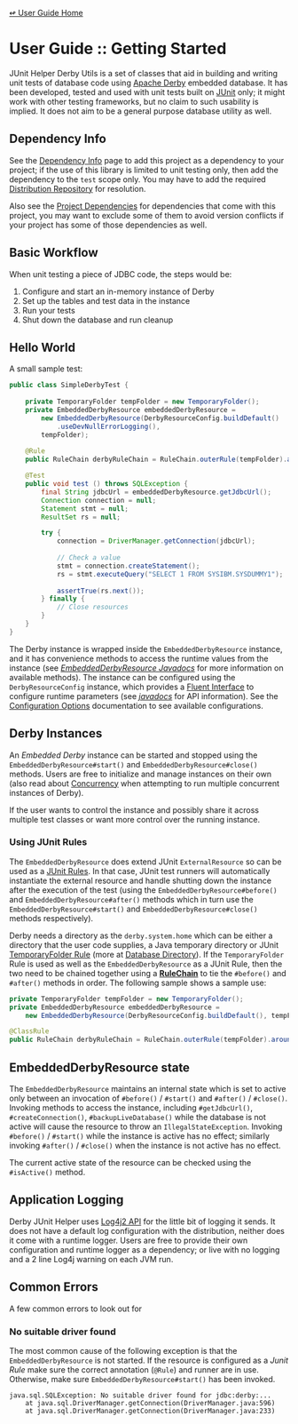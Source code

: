 <!--
Copyright 2016 Development Entropy (deventropy.org) Contributors

Licensed under the Apache License, Version 2.0 (the "License");
you may not use this file except in compliance with the License.
You may obtain a copy of the License at

    http://www.apache.org/licenses/LICENSE-2.0

Unless required by applicable law or agreed to in writing, software
distributed under the License is distributed on an "AS IS" BASIS,
WITHOUT WARRANTIES OR CONDITIONS OF ANY KIND, either express or implied.
See the License for the specific language governing permissions and
limitations under the License.
-->

[&#x21ab; User Guide Home](./index.html)
# User Guide :: Getting Started

JUnit Helper Derby Utils is a set of classes that aid in building and writing unit tests of database code using
[Apache Derby](http://db.apache.org/derby/) embedded database. It has been developed, tested and used with unit tests
built on [JUnit](http://junit.org) only; it might work with other testing frameworks, but no claim to such usability
is implied. It does not aim to be a general purpose database utility as well.

## Dependency Info

See the [Dependency Info](../dependency-info.html) page to add this project as a dependency to your project; if the
use of this library is limited to unit testing only, then add the dependency to the `test` scope only. You may have to add
the required [Distribution Repository](../../index.html#repository) for resolution.

Also see the [Project Dependencies](../dependencies.html) for dependencies that come with this project, you may want to
exclude some of them to avoid version conflicts if your project has some of those dependencies as well. 

## Basic Workflow

When unit testing a piece of JDBC code, the steps would be:

1. Configure and start an in-memory instance of Derby
1. Set up the tables and test data in the instance
1. Run your tests
1. Shut down the database and run cleanup

## <a name="hello-world"></a>Hello World

A small sample test:

```java
public class SimpleDerbyTest {
	
	private TemporaryFolder tempFolder = new TemporaryFolder();
	private EmbeddedDerbyResource embeddedDerbyResource =
		new EmbeddedDerbyResource(DerbyResourceConfig.buildDefault()
			.useDevNullErrorLogging(),
		tempFolder);
	
	@Rule
	public RuleChain derbyRuleChain = RuleChain.outerRule(tempFolder).around(embeddedDerbyResource);

	@Test
	public void test () throws SQLException {
		final String jdbcUrl = embeddedDerbyResource.getJdbcUrl();
		Connection connection = null;
		Statement stmt = null;
		ResultSet rs = null;

		try {
			connection = DriverManager.getConnection(jdbcUrl);
	
			// Check a value
			stmt = connection.createStatement();
			rs = stmt.executeQuery("SELECT 1 FROM SYSIBM.SYSDUMMY1");
	
			assertTrue(rs.next());
		} finally {
			// Close resources
		}
	}
}
```

The Derby instance is wrapped inside the `EmbeddedDerbyResource` instance, and it has convenience methods to access the
runtime values from the instance (see _[EmbeddedDerbyResource Javadocs](../apidocs/org/deventropy/junithelper/derby/EmbeddedDerbyResource.html)_
for more information on available methods). The instance can be configured using the `DerbyResourceConfig` instance,
which provides a [Fluent Interface](https://en.wikipedia.org/wiki/Fluent_interface) to configure runtime parameters
(see _[javadocs](../apidocs/org/deventropy/junithelper/derby/DerbyResourceConfig.html)_ for API information). See the
[Configuration Options](./110-configuration.html) documentation to see available configurations.

## <a name="instance"></a>Derby Instances

An *Embedded Derby* instance can be started and stopped using the `EmbeddedDerbyResource#start()` and `EmbeddedDerbyResource#close()`
methods. Users are free to initialize and manage instances on their own (also read about [Concurrency](./310-concurrency.html)
when attempting to run multiple concurrent instances of Derby).

If the user wants to control the instance and possibly share it across multiple test classes or want more control over
the running instance.

### <a name="junit-rules"></a>Using JUnit Rules

The `EmbeddedDerbyResource` does extend JUnit `ExternalResource` so can be used as a [JUnit Rules](https://github.com/junit-team/junit4/wiki/Rules).
In that case, JUnit test runners will automatically instantiate the external resource and handle shutting down the
instance after the execution of the test (using the `EmbeddedDerbyResource#before()` and `EmbeddedDerbyResource#after()`
methods which in turn use the `EmbeddedDerbyResource#start()` and `EmbeddedDerbyResource#close()` methods respectively).

Derby needs a directory as the `derby.system.home` which can be either a directory that the user code supplies, a 
Java temporary directory or JUnit [TemporaryFolder Rule](https://github.com/junit-team/junit4/wiki/Rules#temporaryfolder-rule)
(more at [Database Directory](./110-configuration.html#db-dir)). If the `TemporaryFolder` Rule is used as well as the
`EmbeddedDerbyResource` as a JUnit Rule, then the two need to be chained together using a
**[RuleChain](https://github.com/junit-team/junit4/wiki/Rules#rulechain)** to tie the `#before()` and `#after()` methods
in order. The following sample shows a sample use:

```java
private TemporaryFolder tempFolder = new TemporaryFolder();
private EmbeddedDerbyResource embeddedDerbyResource =
	new EmbeddedDerbyResource(DerbyResourceConfig.buildDefault(), tempFolder);

@ClassRule
public RuleChain derbyRuleChain = RuleChain.outerRule(tempFolder).around(embeddedDerbyResource);
```

## <a name="resource-state"></a>EmbeddedDerbyResource state

The `EmbeddedDerbyResource` maintains an internal state which is set to active only between an invocation of `#before()` /
`#start()` and `#after()` / `#close()`. Invoking methods to access the instance, including `#getJdbcUrl()`,
`#createConnection()`, `#backupLiveDatabase()` while the database is not active will cause the resource to throw an
`IllegalStateException`. Invoking `#before()` / `#start()` while the instance is active has no effect; similarly invoking
`#after()` / `#close()` when the instance is not active has no effect.

The current active state of the resource can be checked using the `#isActive()` method.

## <a name="logging"></a>Application Logging

Derby JUnit Helper uses [Log4j2 API](http://logging.apache.org/log4j/2.x/manual/api.html) for the little bit of logging
it sends. It does not have a default log configuration with the distribution, neither does it come with a runtime logger.
Users are free to provide their own configuration and runtime logger as a dependency; or live with no logging and a 2
line Log4j warning on each JVM run.

## <a name="common-errors"></a>Common Errors

A few common errors to look out for

### No suitable driver found

The most common cause of the following exception is that the `EmbeddedDerbyResource` is not started. If the resource is
configured as a *Junit Rule* make sure the correct annotation (`@Rule`) and runner are in use. Otherwise, make sure
`EmbeddedDerbyResource#start()` has been invoked.

```
java.sql.SQLException: No suitable driver found for jdbc:derby:...
	at java.sql.DriverManager.getConnection(DriverManager.java:596)
	at java.sql.DriverManager.getConnection(DriverManager.java:233)
```
